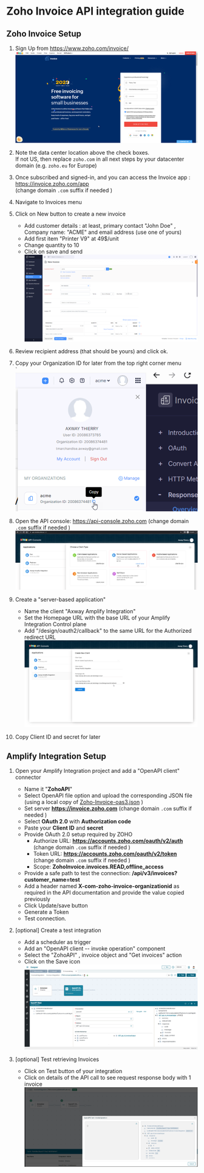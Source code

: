# Zoho Invoice API integration guide

## Zoho Invoice Setup

1. Sign Up from <https://www.zoho.com/invoice/> \
   ![Sign Up](zoho-api-instructions/image1.png)

2. Note the data center location above the check boxes. \
   If not US, then replace `zoho.com` in all next steps by your datacenter domain (e.g. `zoho.eu` for Europe)

3. Once subscribed and signed-in, and you can access the Invoice app : <https://invoice.zoho.com/app> \
    (change domain `.com` suffix if needed )

4. Navigate to Invoices menu

5. Click on New button to create a new invoice

   - Add customer details : at least, primary contact "John Doe" , Company name: "ACME" and email address (use one of yours)
   - Add first item "Printer V9" at 49\$/unit
   - Change quantity to 10
   - Click on save and send \
     ![New invoice](zoho-api-instructions/image2.png)

6. Review recipient address (that should be yours) and click ok.

7. Copy your Organization ID for later from the top right corner menu \
`  ![Organization ID](zoho-api-instructions/image3.png)

8. Open the API console: <https://api-console.zoho.com> (change domain
    `.com` suffix if needed )![API console](zoho-api-instructions/image4.png)

9. Create a "server-based application"
   - Name the client "Axway Amplify Integration"
   - Set the Homepage URL with the base URL of your Amplify Integration Control plane
   - Add "/design/oauth2/callback" to the same URL for the Authorized
        redirect URL![server-based application](zoho-api-instructions/image5.png)

10. Copy Client ID and secret for later

## Amplify Integration Setup

1. Open your Amplify Integration project and add a "OpenAPI client"
    connector
    - Name it "**ZohoAPI**"
    - Select OpenAPI file option and upload the corresponding JSON file (using a local copy of [Zoho-Invoice-oas3.json](Zoho-Invoice-oas3.json) )
    - Set server **<https://invoice.zoho.com>** (change domain `.com` suffix if needed )
    - Select **OAuth 2.0** with **Authorization code**
    - Paste your **Client ID** and **secret**
    - Provide OAuth 2.0 setup required by ZOHO
        - Authorize URL: **<https://accounts.zoho.com/oauth/v2/auth>** \
          (change domain `.com` suffix if needed )
        - Token URL: **<https://accounts.zoho.com/oauth/v2/token>** \
          (change domain `.com` suffix if needed )
        - Scope: **ZohoInvoice.invoices.READ,offline_access**
    - Provide a safe path to test the connection: **/api/v3/invoices?customer_name=test**
    - Add a header named **X-com-zoho-invoice-organizationid** as required in the API documentation and provide the value copied previously
    - Click Update/save button
    - Generate a Token
    - Test connection.

2. [optional] Create a test integration
    - Add a scheduler as trigger
    - Add an "OpenAPI client -- invoke operation" component
    - Select the "ZohoAPI" , invoice object and "Get invoices" action 
    - Click on the Save icon \
    ![integration](zoho-api-instructions/image6.png)

3. [optional] Test retrieving Invoices
    - Click on Test button of your integration
    - Click on details of the API call to see request response body with 1 invoice \
        ![Test](zoho-api-instructions/image7.png)
